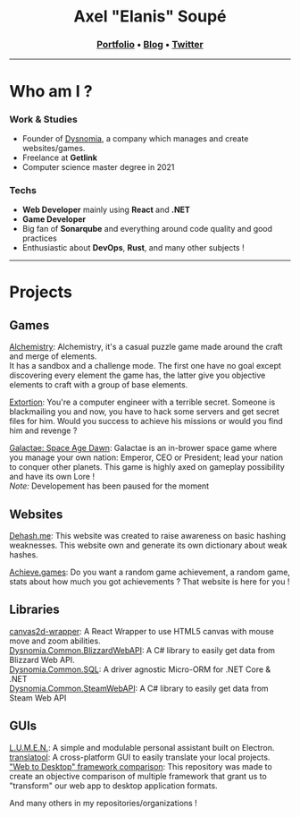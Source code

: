 <h1 align="center">Axel "Elanis" Soupé</h1>

<h3 align="center"><a href="https://elanis.eu">Portfolio</a> • <a href="https://blog.dysnomia.studio">Blog</a> • <a href="https://twitter.com/Elanis42">Twitter</a></h3>

<hr />

# Who am I ?

### Work & Studies

- Founder of [Dysnomia](https://dysnomia.studio), a company which manages and create websites/games.
- Freelance at **Getlink**
- Computer science master degree in 2021

### Techs

- **Web Developer** mainly using **React** and **.NET**
- **Game Developer**
- Big fan of **Sonarqube** and everything around code quality and good practices
- Enthusiastic about **DevOps**, **Rust**, and many other subjects !

<hr />

# Projects

## Games

[Alchemistry](https://store.steampowered.com/app/1730540/Alchemistry/): Alchemistry, it's a casual puzzle game made around the craft and merge of elements.  
It has a sandbox and a challenge mode. The first one have no goal except discovering every element the game has, the latter give you objective elements to craft with a group of base elements.

[Extortion](https://store.steampowered.com/app/1299430/Extortion/): You're a computer engineer with a terrible secret. Someone is blackmailing you and now, you have to hack some servers and get secret files for him. Would you success to achieve his missions or would you find him and revenge ?

[Galactae: Space Age Dawn](https://galactae.eu): Galactae is an in-brower space game where you manage your own nation: Emperor, CEO or President; lead your nation to conquer other planets. This game is highly axed on gameplay possibility and have its own Lore !  
*Note:* Developement has been paused for the moment

## Websites

[Dehash.me](https://dehash.me): This website was created to raise awareness on basic hashing weaknesses. This website own and generate its own dictionary about weak hashes.

[Achieve.games](https://achieve.games): Do you want a random game achievement, a random game, stats about how much you got achievements ? That website is here for you !

## Libraries

[canvas2d-wrapper](https://github.com/Dysnomia-Studio/canvas2d-wrapper): A React Wrapper to use HTML5 canvas with mouse move and zoom abilities.  
[Dysnomia.Common.BlizzardWebAPI](https://github.com/Dysnomia-Studio/Dysnomia.Common.BlizzardWebAPI): A C# library to easily get data from Blizzard Web API.  
[Dysnomia.Common.SQL](https://github.com/Dysnomia-Studio/Dysnomia.Common.SQL): A driver agnostic Micro-ORM for .NET Core & .NET  
[Dysnomia.Common.SteamWebAPI](https://github.com/Dysnomia-Studio/Dysnomia.Common.SteamWebAPI): A C# library to easily get data from Steam Web API  

## GUIs

[L.U.M.E.N.](https://github.com/L-U-M-E-N/lumen-desktop): A simple and modulable personal assistant built on Electron.  
[translatool](https://github.com/Dysnomia-Studio/translatool): A cross-platform GUI to easily translate your local projects.  
["Web to Desktop" framework comparison](https://github.com/Elanis/web-to-desktop-framework-comparison): This repository was made to create an objective comparison of multiple framework that grant us to "transform" our web app to desktop application formats.  

And many others in my repositories/organizations !
